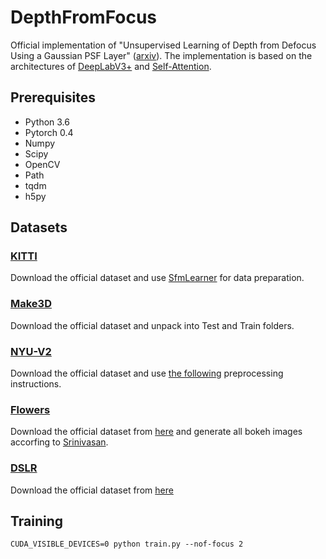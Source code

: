 # DepthFromFocus
Official implementation of "Unsupervised Learning of Depth from Defocus Using a Gaussian PSF Layer" ([arxiv](https://arxiv.org/)).
The implementation is based on the architectures of [DeepLabV3+](https://github.com/jfzhang95/pytorch-deeplab-xception) and [Self-Attention](https://github.com/heykeetae/Self-Attention-GAN).

## Prerequisites
- Python 3.6
- Pytorch 0.4
- Numpy
- Scipy
- OpenCV
- Path
- tqdm
- h5py

## Datasets
### [KITTI](http://www.cvlibs.net/datasets/kitti/index.php)
Download the official dataset and use [SfmLearner](https://github.com/ClementPinard/SfmLearner-Pytorch) for data preparation.

### [Make3D](http://make3d.cs.cornell.edu/data.html)
Download the official dataset and unpack into Test and Train folders.

### [NYU-V2](https://cs.nyu.edu/~silberman/datasets/nyu_depth_v2.html)
Download the official dataset and use [the following](https://github.com/janivanecky/Depth-Estimation/tree/master/dataset) preprocessing instructions.

### [Flowers](https://github.com/google/aperture_supervision)
Download the official dataset from [here](https://people.eecs.berkeley.edu/~pratul/) and generate all bokeh images accorfing to [Srinivasan](https://github.com/google/aperture_supervision).

### [DSLR](https://github.com/marcelampc/d3net_depth_estimation)
Download the official dataset from [here](https://github.com/marcelampc/d3net_depth_estimation/tree/master/dfd_datasets)

## Training
```
CUDA_VISIBLE_DEVICES=0 python train.py --nof-focus 2
```